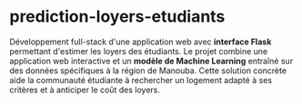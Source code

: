 # prediction-loyers-etudiants
Développement full-stack d'une application web avec **interface Flask** permettant d'estimer les loyers des étudiants. Le projet combine une application web interactive et un **modèle de Machine Learning** entraîné sur des données spécifiques à la région de Manouba.
Cette solution concrète aide la communauté étudiante à rechercher un logement adapté à ses critères et à anticiper le coût des loyers.
